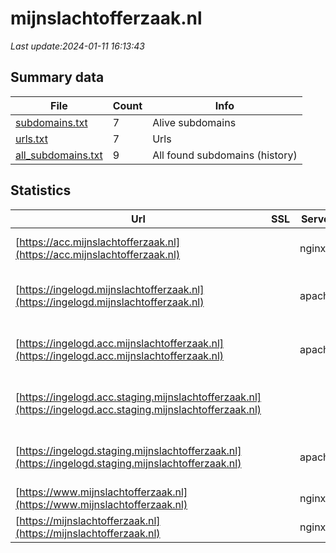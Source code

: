 # mijnslachtofferzaak.nl
*Last update:2024-01-11 16:13:43*
## Summary data
| File       | Count | Info |
|------------|-------|------|
|[subdomains.txt](/data/mijnslachtofferzaak/subdomains.txt)|7|Alive subdomains|
|[urls.txt](/data/mijnslachtofferzaak/urls.txt)|7|Urls|
|[all_subdomains.txt](/data/mijnslachtofferzaak/all_subdomains.txt)|9|All found subdomains (history)|
## Statistics
| Url | SSL | Server | Cookie | HSTS | CSP | XFO | XXP | RP | Tech |
|------------|-------|------|------|------|------|------|------|------|------|
|[https://acc.mijnslachtofferzaak.nl](https://acc.mijnslachtofferzaak.nl)| |nginx|:warning: |:white_check_mark: |:white_check_mark: | |:white_check_mark: |Bootstrap HSTS Nginx|
|[https://ingelogd.mijnslachtofferzaak.nl](https://ingelogd.mijnslachtofferzaak.nl)| |apache|:warning: |:white_check_mark: |:white_check_mark: | |:white_check_mark: |Apache HTTP Server H...|
|[https://ingelogd.acc.mijnslachtofferzaak.nl](https://ingelogd.acc.mijnslachtofferzaak.nl)| |apache|:warning: |:white_check_mark: |:white_check_mark: | |:white_check_mark: |Apache HTTP Server H...|
|[https://ingelogd.acc.staging.mijnslachtofferzaak.nl](https://ingelogd.acc.staging.mijnslachtofferzaak.nl)| | | | | | | |:white_check_mark: |Apache HTTP Server H...|
|[https://ingelogd.staging.mijnslachtofferzaak.nl](https://ingelogd.staging.mijnslachtofferzaak.nl)| |apache|:warning: |:white_check_mark: |:white_check_mark: | |:white_check_mark: |Apache HTTP Server H...|
|[https://www.mijnslachtofferzaak.nl](https://www.mijnslachtofferzaak.nl)| |nginx|:warning: |:white_check_mark: |:white_check_mark: | |:white_check_mark: |HSTS Nginx|
|[https://mijnslachtofferzaak.nl](https://mijnslachtofferzaak.nl)| |nginx|:warning: |:white_check_mark: |:white_check_mark: | |:white_check_mark: |HSTS Nginx|